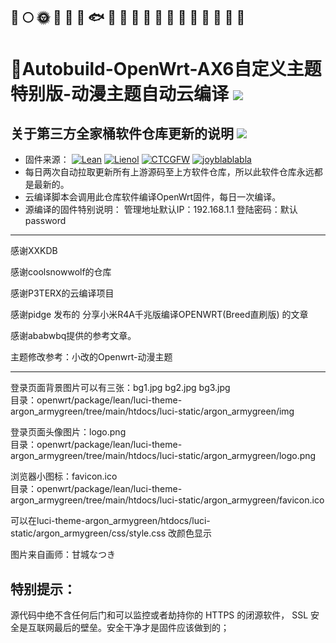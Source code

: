 🚀️
🌕️
🌞️
🍺️
🐳
🐠
🐟
🐡
🐬
🐋
🦈
🦆
🦅
🦉
🐓
🦃
🐌
🐌
🐌
-------------
🚀Autobuild-OpenWrt-AX6自定义主题特别版-动漫主题自动云编译 [![](https://img.shields.io/badge/-云编译固件-green.svg)](#云编译固件-)
======================
关于第三方全家桶软件仓库更新的说明 [![](https://img.shields.io/badge/-软件库更新说明-green.svg)](#软件库更新说明-)
-------------
- 固件来源：
[![Lean](https://img.shields.io/badge/Lede-Lean-red.svg?style=flat&logo=appveyor)](https://github.com/coolsnowwolf/lede) 
 [![Lienol](https://img.shields.io/badge/Package-Lienol-blueviolet.svg?style=flat&logo=appveyor)](https://github.com/Lienol/openwrt-package)  [![CTCGFW](https://img.shields.io/badge/OpenWrt-CTCGFW-orange.svg?style=flat&logo=appveyor)](https://github.com/project-openwrt/openwrt) [![joyblablabla](https://img.shields.io/badge/Mod-Joecaicai-success.svg?style=flat&logo=appveyor)](https://github.com/Joecaicai/Actions-OpenWrt/actions)
- 每日两次自动拉取更新所有上游源码至上方软件仓库，所以此软件仓库永远都是最新的。
- 云编译脚本会调用此仓库软件编译OpenWrt固件，每日一次编译。
- 源编译的固件特别说明： 管理地址默认IP：192.168.1.1 登陆密码：默认password 
-------------

感谢XXKDB

感谢coolsnowwolf的仓库

感谢P3TERX的云编译项目

感谢pidge 发布的 分享小米R4A千兆版编译OPENWRT(Breed直刷版) 的文章

感谢ababwbq提供的参考文章。

主题修改参考：小改的Openwrt-动漫主题

-------------

登录页面背景图片可以有三张：bg1.jpg    bg2.jpg    bg3.jpg    
目录：openwrt/package/lean/luci-theme-argon_armygreen/tree/main/htdocs/luci-static/argon_armygreen/img

登录页面头像图片：logo.png   
目录：openwrt/package/lean/luci-theme-argon_armygreen/tree/main/htdocs/luci-static/argon_armygreen/logo.png

浏览器小图标：favicon.ico   
目录：openwrt/package/lean/luci-theme-argon_armygreen/tree/main/htdocs/luci-static/argon_armygreen/favicon.ico

可以在luci-theme-argon_armygreen/htdocs/luci-static/argon_armygreen/css/style.css   改颜色显示

图片来自画师：甘城なつき

特别提示：
------
源代码中绝不含任何后门和可以监控或者劫持你的 HTTPS 的闭源软件， SSL 安全是互联网最后的壁垒。安全干净才是固件应该做到的；
